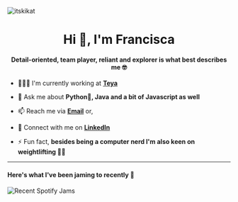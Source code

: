 <p align="left"> <img src="https://komarev.com/ghpvc/?username=itskikat&label=Profile%20views&color=0e75b6&style=flat" alt="itskikat" /> </p>

<h1 align="center">Hi 👋, I'm Francisca</h1>

<h4 align="center"> Detail-oriented, team player, reliant and explorer is what best describes me 🤓</h4>


- 👩🏼‍💻 I'm currently working at [**Teya**](https://teya.com/)

- 💬 Ask me about **Python🐍, Java and a bit of Javascript as well**

- 📫 Reach me via **[Email](mailto:francisca1barros@hotmail.com)** or,

- 🤝 Connect with me on **[LinkedIn](https://www.linkedin.com/in/franciscambarros/)**

- ⚡ Fun fact, **besides being a computer nerd I'm also keen on weightlifting 🏋️‍♀️**


<hr>

<h4 align="left">Here's what I've been jaming to recently 🤠</h4>

![Recent Spotify Jams](https://spotify-recently-played-readme.vercel.app/api?user=1175903301&width=300&unique=true&count=4)
